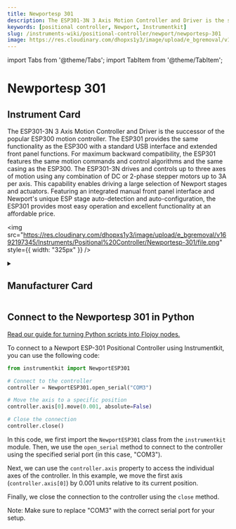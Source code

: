 ```yaml
---
title: Newportesp 301
description: The ESP301-3N 3 Axis Motion Controller and Driver is the successor of the popular ESP300 motion controller. The ESP301 provides the same functionality as the ESP300 with a standard USB interface and extended front panel functions. For maximum backward compatibility, the ESP301 features the same motion commands and control algorithms and the same casing as the ESP300. The ESP301-3N drives and controls up to three axes of motion using any combination of DC or 2-phase stepper motors up to 3A per axis. This capability enables driving a large selection of Newport stages and actuators. Featuring an integrated manual front panel interface and Newport's unique ESP stage auto-detection and auto-configuration, the ESP301 provides most easy operation and excellent functionality at an affordable price.
keywords: [positional controller, Newport, Instrumentkit]
slug: /instruments-wiki/positional-controller/newport/newportesp-301
image: https://res.cloudinary.com/dhopxs1y3/image/upload/e_bgremoval/v1692197345/Instruments/Positional%20Controller/Newportesp-301/file.png
---
```


import Tabs from '@theme/Tabs';
import TabItem from '@theme/TabItem';

# Newportesp 301

## Instrument Card

<div className="flex">

<div>

The ESP301-3N 3 Axis Motion Controller and Driver is the successor of the popular ESP300 motion controller. The ESP301 provides the same functionality as the ESP300 with a standard USB interface and extended front panel functions. For maximum backward compatibility, the ESP301 features the same motion commands and control algorithms and the same casing as the ESP300. The ESP301-3N drives and controls up to three axes of motion using any combination of DC or 2-phase stepper motors up to 3A per axis. This capability enables driving a large selection of Newport stages and actuators. Featuring an integrated manual front panel interface and Newport's unique ESP stage auto-detection and auto-configuration, the ESP301 provides most easy operation and excellent functionality at an affordable price.

</div>

<img src="https://res.cloudinary.com/dhopxs1y3/image/upload/e_bgremoval/v1692197345/Instruments/Positional%20Controller/Newportesp-301/file.png" style={{ width: "325px" }} />

</div>

<details>
<summary><h2>Manufacturer Card</h2></summary>

<img src="https://res.cloudinary.com/dhopxs1y3/image/upload/e_bgremoval/v1692125992/Instruments/Vendor%20Logos/Newport.png" style={{ width: "100%", height: "150px",objectFit: "cover" }} />

Newport provides a wide range of photonics technology and products designed to enhance the capabilities and productivity of our customers' applications. <a href="https://www.newport.com/">Website</a>.

<ul>
  <li>Headquarters: Irvine, California, United States</li>
  <li>Yearly Revenue (millions, USD): 3500.0</li>
</ul>
</details>

## Connect to the Newportesp 301 in Python

[Read our guide for turning Python scripts into Flojoy nodes.](https://docs.flojoy.ai/custom-nodes/creating-custom-node/)


<Tabs>
<TabItem value="Instrumentkit" label="Instrumentkit">

To connect to a Newport ESP-301 Positional Controller using Instrumentkit, you can use the following code:

```python
from instrumentkit import NewportESP301

# Connect to the controller
controller = NewportESP301.open_serial("COM3")

# Move the axis to a specific position
controller.axis[0].move(0.001, absolute=False)

# Close the connection
controller.close()
```

In this code, we first import the `NewportESP301` class from the `instrumentkit` module. Then, we use the `open_serial` method to connect to the controller using the specified serial port (in this case, "COM3").

Next, we can use the `controller.axis` property to access the individual axes of the controller. In this example, we move the first axis (`controller.axis[0]`) by 0.001 units relative to its current position.

Finally, we close the connection to the controller using the `close` method.

Note: Make sure to replace "COM3" with the correct serial port for your setup.

</TabItem>
</Tabs>